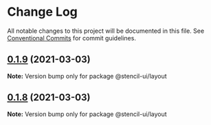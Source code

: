 # Change Log

All notable changes to this project will be documented in this file.
See [Conventional Commits](https://conventionalcommits.org) for commit guidelines.

## [0.1.9](https://github.com/stencil-ui/stencil-ui/compare/@stencil-ui/layout@0.1.8...@stencil-ui/layout@0.1.9) (2021-03-03)

**Note:** Version bump only for package @stencil-ui/layout





## [0.1.8](https://github.com/stencil-ui/stencil-ui/compare/@stencil-ui/layout@0.1.7...@stencil-ui/layout@0.1.8) (2021-03-03)

**Note:** Version bump only for package @stencil-ui/layout
